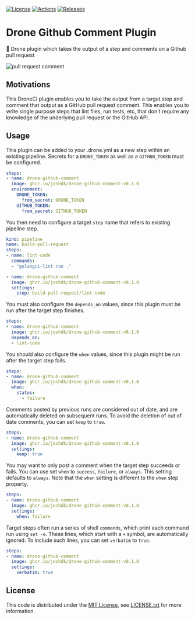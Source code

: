 [![License][license-badge]][license-link]
[![Actions][github-actions-badge]][github-actions-link]
[![Releases][github-release-badge]][github-release-link]

# Drone Github Comment Plugin

💬 Drone plugin which takes the output of a step and comments on a Github pull request

![pull request comment](https://user-images.githubusercontent.com/307183/162646831-7766bbb9-f815-4f32-87a3-a75796401411.png)

## Motivations

This DroneCI plugin enables you to take the output from a target step and comment that output as a GitHub pull request comment.
This enables you to write single purpose steps that lint files, run tests, etc, that don't require any knowledge of the underlying pull request or the GitHub API.

## Usage

This plugin can be added to your .drone.yml as a new step within an existing pipeline.
Secrets for a `DRONE_TOKEN` as well as a `GITHUB_TOKEN` must be configured.

```yaml
steps:
- name: drone-github-comment
  image: ghcr.io/joshdk/drone-github-comment:v0.1.0
  environment:
    DRONE_TOKEN:
      from_secret: DRONE_TOKEN
    GITHUB_TOKEN:
      from_secret: GITHUB_TOKEN
```

You then need to configure a target `step` name that refers to existing pipeline step.

```yaml
kind: pipeline
name: build-pull-request
steps:
- name: lint-code
  commands:
  - "golangci-lint run ."

- name: drone-github-comment
  image: ghcr.io/joshdk/drone-github-comment:v0.1.0
  settings:
    step: build-pull-request/lint-code
```

You must also configure the `depends_on` values, since this plugin must be run after the target step finishes.

```yaml
steps:
- name: drone-github-comment
  image: ghcr.io/joshdk/drone-github-comment:v0.1.0
  depends_on:
  - lint-code
```

You should also configure the `when` values, since this plugin might be run after the target step fails.

```yaml
steps:
- name: drone-github-comment
  image: ghcr.io/joshdk/drone-github-comment:v0.1.0
  when:
    status:
      - failure
```

Comments posted by previous runs are considered out of date, and are automatically deleted on subsequent runs.
To avoid the deletion of out of date comments, you can set `keep` to `true`.

```yaml
steps:
- name: drone-github-comment
  image: ghcr.io/joshdk/drone-github-comment:v0.1.0
  settings:
    keep: true
```

You may want to only post a comment when the target step succeeds or fails.
You can use set `when` to `success`, `failure`, or `always`.
This setting defaults to `always`.
Note that the `when` setting is different to the `when` step property.

```yaml
steps:
- name: drone-github-comment
  image: ghcr.io/joshdk/drone-github-comment:v0.1.0
  settings:
    when: failure
```

Target steps often run a series of shell `commands`, which print each command run using `set -e`.
These lines, which start with a `+` symbol, are automatically ignored.
To include such lines, you can set `verbatim` to `true`.

```yaml
steps:
- name: drone-github-comment
  image: ghcr.io/joshdk/drone-github-comment:v0.1.0
  settings:
    verbatim: true
```

## License

This code is distributed under the [MIT License][license-link], see [LICENSE.txt][license-file] for more information.

[github-actions-badge]:  https://github.com/joshdk/drone-github-comment/workflows/Build/badge.svg
[github-actions-link]:   https://github.com/joshdk/drone-github-comment/actions
[github-release-badge]:  https://img.shields.io/github/release/joshdk/drone-github-comment/all.svg
[github-release-link]:   https://github.com/joshdk/drone-github-comment/releases
[license-badge]:         https://img.shields.io/badge/license-MIT-green.svg
[license-file]:          https://github.com/joshdk/drone-github-comment/blob/master/LICENSE.txt
[license-link]:          https://opensource.org/licenses/MIT

